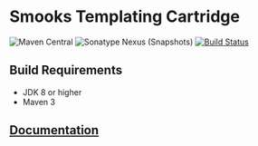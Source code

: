 # Smooks Templating Cartridge

![Maven Central](https://img.shields.io/maven-central/v/org.smooks.cartridges/smooks-templating-cartridge)
![Sonatype Nexus (Snapshots)](https://img.shields.io/nexus/s/org.smooks.cartridges/smooks-templating-cartridge?server=https%3A%2F%2Foss.sonatype.org)
[![Build Status](https://travis-ci.org/smooks/smooks-templating-cartridge.svg?branch=master)](https://travis-ci.org/smooks/smooks-templating-cartridge)

## Build Requirements

* JDK 8 or higher
* Maven 3

## [Documentation](https://www.smooks.org/documentation/#templating)
